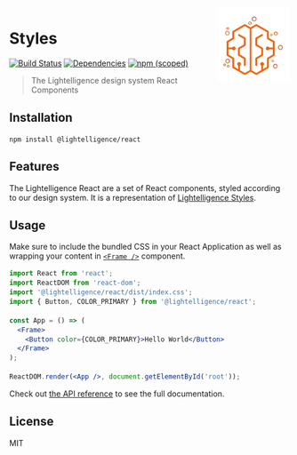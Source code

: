 <a href="https://lightelligence.io" align="right">
    <img src="/resources/logo.png" alt="logo" title="logo" align="right" />
</a>

# Styles

[![Build Status](https://img.shields.io/travis/com/lightelligence-io/react.svg)](https://travis-ci.com/lightelligence-io/react/branches)
[![Dependencies](https://img.shields.io/david/lightelligence-io/react.svg)](https://david-dm.org/lightelligence-io/react)
[![npm (scoped)](https://img.shields.io/npm/v/@lightelligence/react.svg)](https://www.npmjs.com/package/@lightelligence/react)

> The Lightelligence design system React Components

## Installation

```
npm install @lightelligence/react
```

## Features

The Lightelligence React are a set of React components, styled according to our
design system. It is a representation of
[Lightelligence Styles](https://github.com/lightelligence-io/styles).

## Usage

Make sure to include the bundled CSS in your React Application as well as
wrapping your content in [`<Frame />`](https://lightelligence-io.github.io/react/#/Components/Frame)
component.

```jsx
import React from 'react';
import ReactDOM from 'react-dom';
import '@lightelligence/react/dist/index.css';
import { Button, COLOR_PRIMARY } from '@lightelligence/react';

const App = () => (
  <Frame>
    <Button color={COLOR_PRIMARY}>Hello World</Button>
  </Frame>
);

ReactDOM.render(<App />, document.getElementById('root'));
```

Check out [the API reference](https://lightelligence-io.github.io/react/)
to see the full documentation.

## License

MIT

